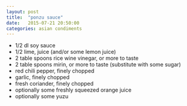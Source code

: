 ```yaml
---
layout: post
title:  "ponzu sauce"
date:   2015-07-21 20:50:00
categories: asian condiments
---
```


- 1/2 dl soy sauce
- 1/2 lime, juice (and/or some lemon juice)
- 2 table spoons rice wine vinegar, or more to taste
- 2 table spoons mirin, or more to taste (substitute with some sugar)
- red chili pepper, finely chopped
- garlic, finely chopped
- fresh coriander, finely chopped
- optionally some freshly squeezed orange juice
- optionally some yuzu

